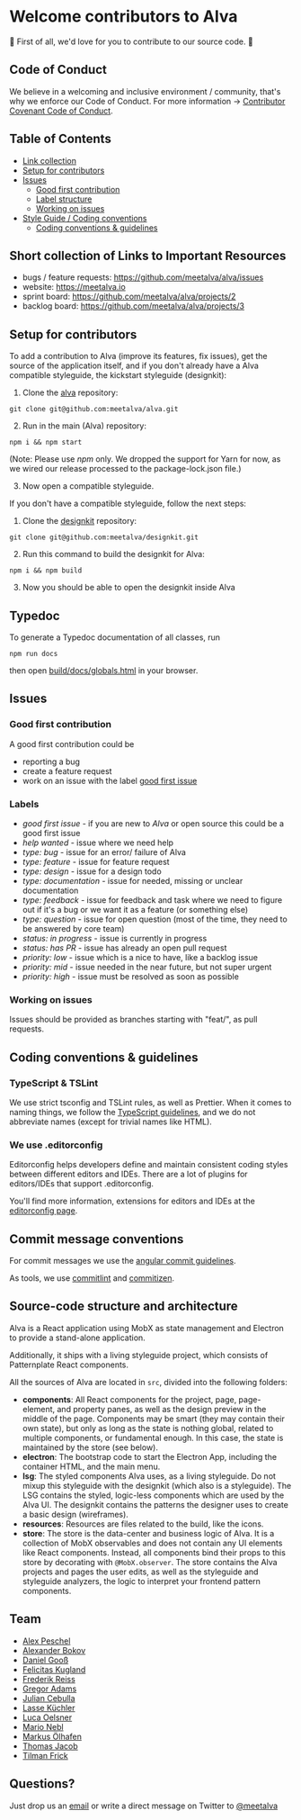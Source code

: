 # Welcome contributors to Alva

💓 First of all, we'd love for you to contribute to our source code. 💓

## Code of Conduct

We believe in a welcoming and inclusive environment / community, that's why we enforce our Code of Conduct.
For more information -> [Contributor Covenant Code of Conduct](CODE_OF_CONDUCT.md).

## Table of Contents

* [Link collection](#short-collection-of-links-to-important-resources)
* [Setup for contributors](#setup-for-contributors)
* [Issues](#issues)
  * [Good first contribution](#good-first-issue)
  * [Label structure](#labels)
  * [Working on issues](#working-on-issues)
* [Style Guide / Coding conventions](#style-guide--coding-conventions)
  * [Coding conventions & guidelines](#coding-conventions--guidelines)

## Short collection of Links to Important Resources

* bugs / feature requests: https://github.com/meetalva/alva/issues
* website: https://meetalva.io
* sprint board: https://github.com/meetalva/alva/projects/2
* backlog board: https://github.com/meetalva/alva/projects/3

## Setup for contributors

To add a contribution to Alva (improve its features, fix issues),
get the source of the application itself, and if you don't already have a Alva compatible styleguide, the kickstart styleguide (designkit):

1. Clone the [alva](https://github.com/meetalva/alva) repository:

```shell
git clone git@github.com:meetalva/alva.git
```

2. Run in the main (Alva) repository:

```shell
npm i && npm start
```

(Note: Please use *npm* only. We dropped the support for Yarn for now, as we wired our release processed to the package-lock.json file.)

3. Now open a compatible styleguide.

If you don't have a compatible styleguide, follow the next steps:

1. Clone the [designkit](https://github.com/meetalva/designkit) repository:

```shell
git clone git@github.com:meetalva/designkit.git
```

2. Run this command to build the designkit for Alva:

```shell
npm i && npm build
```

3. Now you should be able to open the designkit inside Alva

## Typedoc

To generate a Typedoc documentation of all classes, run

```
npm run docs
```

then open [build/docs/globals.html](build/docs/globals.html) in your browser.

## Issues

### Good first contribution

A good first contribution could be

* reporting a bug
* create a feature request
* work on an issue with the label [good first issue](https://github.com/meetalva/alva/labels/good%20first%20issue)

### Labels

* _good first issue_ - if you are new to _Alva_ or open source this could be a good first issue
* _help wanted_ - issue where we need help
* _type: bug_ - issue for an error/ failure of Alva
* _type: feature_ - issue for feature request
* _type: design_ - issue for a design todo
* _type: documentation_ - issue for needed, missing or unclear documentation
* _type: feedback_ - issue for feedback and task where we need to figure out if it's a bug or we want it as a feature (or something else)
* _type: question_ - issue for open question (most of the time, they need to be answered by core team)
* _status: in progress_ - issue is currently in progress
* _status: has PR_ - issue has already an open pull request
* _priority: low_ - issue which is a nice to have, like a backlog issue
* _priority: mid_ - issue needed in the near future, but not super urgent
* _priority: high_ - issue must be resolved as soon as possible

### Working on issues

Issues should be provided as branches starting with "feat/", as pull requests.

## Coding conventions & guidelines

### TypeScript & TSLint

We use strict tsconfig and TSLint rules, as well as Prettier. When it comes to naming things, we follow the [TypeScript guidelines](https://github.com/Microsoft/TypeScript/wiki/Coding-guidelines), and we do not abbreviate names (except for trivial names like HTML).

### We use .editorconfig

Editorconfig helps developers define and maintain consistent coding styles between different editors and IDEs.
There are a lot of plugins for editors/IDEs that support .editorconfig.

You'll find more information, extensions for editors and IDEs at the [editorconfig page](http://editorconfig.org/).

## Commit message conventions

For commit messages we use the [angular commit guidelines](https://github.com/angular/angular.js/blob/master/DEVELOPERS.md#commits).

As tools, we use [commitlint](https://github.com/marionebl/commitlint) and [commitizen](https://github.com/commitizen/cz-cli).

## Source-code structure and architecture

Alva is a React application using MobX as state management and Electron to provide a stand-alone application.

Additionally, it ships with a living styleguide project, which consists of Patternplate React components.

All the sources of Alva are located in `src`, divided into the following folders:

* **components**: All React components for the project, page, page-element, and property panes, as well as the design preview in the middle of the page. Components may be smart (they may contain their own state), but only as long as the state is nothing global, related to multiple components, or fundamental enough. In this case, the state is maintained by the store (see below).
* **electron**: The bootstrap code to start the Electron App, including the container HTML, and the main menu.
* **lsg**: The styled components Alva uses, as a living styleguide. Do not mixup this styleguide with the designkit (which also is a styleguide). The LSG contains the styled, logic-less components which are used by the Alva UI. The designkit contains the patterns the designer uses to create a basic design (wireframes).
* **resources**: Resources are files related to the build, like the icons.
* **store**: The store is the data-center and business logic of Alva. It is a collection of MobX observables and does not contain any UI elements like React components. Instead, all components bind their props to this store by decorating with `@MobX.observer`. The store contains the Alva projects and pages the user edits, as well as the styleguide and styleguide analyzers, the logic to interpret your frontend pattern components.

## Team

* [Alex Peschel](http://github.com/Alexpeschel)
* [Alexander Bokov](http://github.com/alxbok)
* [Daniel Gooß](http://github.com/Dangoo)
* [Felicitas Kugland](http://github.com/kotzendekrabbe)
* [Frederik Reiss](http://github.com/frederikreiss)
* [Gregor Adams](http://github.com/pixelass)
* [Julian Cebulla](http://github.com/Jumace)
* [Lasse Küchler](http://github.com/LKuechler)
* [Luca Oelsner](http://github.com/lucoel)
* [Mario Nebl](http://github.com/marionebl)
* [Markus Ölhafen](http://github.com/markusoelhafen)
* [Thomas Jacob](http://github.com/TheReincarnator)
* [Tilman Frick](http://github.com/tilmx)

## Questions?

Just drop us an [email](hey@meetalva.io) or write a direct message on Twitter to [@meetalva](https://twitter.com/meetalva)
